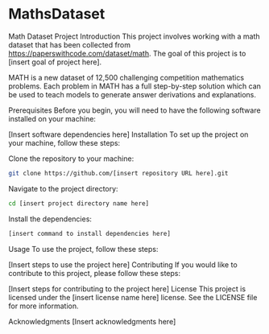 # MathsDataset

Math Dataset Project
Introduction
This project involves working with a math dataset that has been collected from https://paperswithcode.com/dataset/math. The goal of this project is to [insert goal of project here].

MATH is a new dataset of 12,500 challenging competition mathematics problems. Each problem in MATH has a full step-by-step solution which can be used to teach models to generate answer derivations and explanations.

Prerequisites
Before you begin, you will need to have the following software installed on your machine:

[Insert software dependencies here]
Installation
To set up the project on your machine, follow these steps:

Clone the repository to your machine:
```bash
git clone https://github.com/[insert repository URL here].git
```

Navigate to the project directory:
```bash
cd [insert project directory name here]
```

Install the dependencies:
```bash
[insert command to install dependencies here]
```
Usage
To use the project, follow these steps:

[Insert steps to use the project here]
Contributing
If you would like to contribute to this project, please follow these steps:

[Insert steps for contributing to the project here]
License
This project is licensed under the [insert license name here] license. See the LICENSE file for more information.

Acknowledgments
[Insert acknowledgments here]
